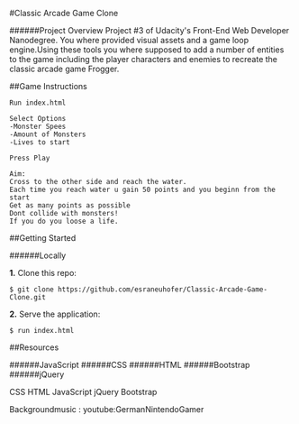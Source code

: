 #Classic Arcade Game Clone

######Project Overview
Project #3 of Udacity's Front-End Web Developer Nanodegree.
You where provided visual assets and a game loop engine.Using these tools you where supposed to add a number of entities to the game including the player characters and enemies to recreate the classic arcade game Frogger.

##Game Instructions
```
Run index.html

Select Options 
-Monster Spees
-Amount of Monsters
-Lives to start

Press Play

Aim:
Cross to the other side and reach the water.
Each time you reach water u gain 50 points and you beginn from the start
Get as many points as possible 
Dont collide with monsters!
If you do you loose a life.
```


##Getting Started

######Locally

**1.** Clone this repo:

```
$ git clone https://github.com/esraneuhofer/Classic-Arcade-Game-Clone.git
````

**2.** Serve the application:

```
$ run index.html
```


##Resources

######JavaScript
######CSS
######HTML
######Bootstrap
######jQuery

CSS
HTML
JavaScript
jQuery
Bootstrap

Backgroundmusic :
youtube:GermanNintendoGamer
